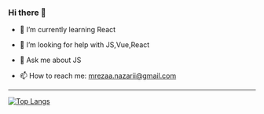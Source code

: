 ### Hi there 👋


- 🌱 I’m currently learning React

- 🤔 I’m looking for help with JS,Vue,React
- 💬 Ask me about JS
- 📫 How to reach me: mrezaa.nazarii@gmail.com
<hr />


[![Top Langs](https://github-readme-stats.vercel.app/api/top-langs/?username=reza-nazari&langs_count=8&theme=Dracula)](https://github.com/anuraghazra/github-readme-stats)
